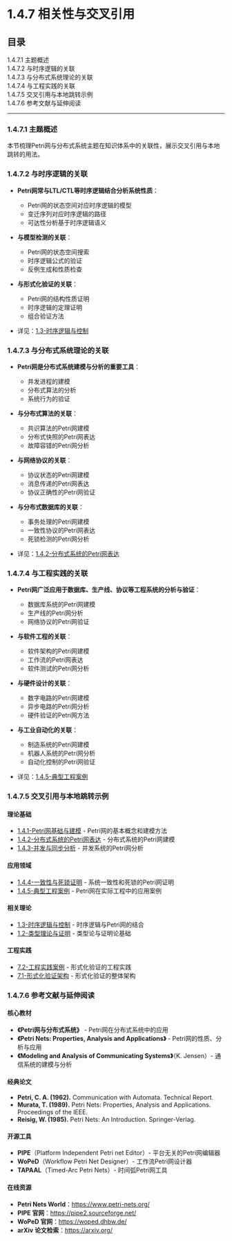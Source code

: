 # 1.4.7 相关性与交叉引用

## 目录

1.4.7.1 主题概述  
1.4.7.2 与时序逻辑的关联  
1.4.7.3 与分布式系统理论的关联  
1.4.7.4 与工程实践的关联  
1.4.7.5 交叉引用与本地跳转示例  
1.4.7.6 参考文献与延伸阅读  

---

### 1.4.7.1 主题概述

本节梳理Petri网与分布式系统主题在知识体系中的关联性，展示交叉引用与本地跳转的用法。

### 1.4.7.2 与时序逻辑的关联

- **Petri网常与LTL/CTL等时序逻辑结合分析系统性质**：
  - Petri网的状态空间对应时序逻辑的模型
  - 变迁序列对应时序逻辑的路径
  - 可达性分析基于时序逻辑语义

- **与模型检测的关联**：
  - Petri网的状态空间搜索
  - 时序逻辑公式的验证
  - 反例生成和性质检查

- **与形式化验证的关联**：
  - Petri网的结构性质证明
  - 时序逻辑的定理证明
  - 组合验证方法

- 详见：[1.3-时序逻辑与控制](../1.3-时序逻辑与控制/1.3-时序逻辑与控制.md)

### 1.4.7.3 与分布式系统理论的关联

- **Petri网是分布式系统建模与分析的重要工具**：
  - 并发进程的建模
  - 分布式算法的分析
  - 系统行为的验证

- **与分布式算法的关联**：
  - 共识算法的Petri网建模
  - 分布式快照的Petri网表达
  - 故障容错的Petri网分析

- **与网络协议的关联**：
  - 协议状态的Petri网建模
  - 消息传递的Petri网表达
  - 协议正确性的Petri网验证

- **与分布式数据库的关联**：
  - 事务处理的Petri网建模
  - 一致性协议的Petri网表达
  - 死锁检测的Petri网分析

- 详见：[1.4.2-分布式系统的Petri网表达](./1.4.2-分布式系统的Petri网表达.md)

### 1.4.7.4 与工程实践的关联

- **Petri网广泛应用于数据库、生产线、协议等工程系统的分析与验证**：
  - 数据库系统的Petri网建模
  - 生产线的Petri网分析
  - 网络协议的Petri网验证

- **与软件工程的关联**：
  - 软件架构的Petri网建模
  - 工作流的Petri网表达
  - 软件测试的Petri网分析

- **与硬件设计的关联**：
  - 数字电路的Petri网建模
  - 异步电路的Petri网分析
  - 硬件验证的Petri网方法

- **与工业自动化的关联**：
  - 制造系统的Petri网建模
  - 机器人系统的Petri网分析
  - 自动化控制的Petri网验证

- 详见：[1.4.5-典型工程案例](./1.4.5-典型工程案例.md)

### 1.4.7.5 交叉引用与本地跳转示例

#### 理论基础

- [1.4.1-Petri网基础与建模](./1.4.1-Petri网基础与建模.md) - Petri网的基本概念和建模方法
- [1.4.2-分布式系统的Petri网表达](./1.4.2-分布式系统的Petri网表达.md) - 分布式系统的Petri网建模
- [1.4.3-并发与同步分析](./1.4.3-并发与同步分析.md) - 并发系统的Petri网分析

#### 应用领域

- [1.4.4-一致性与死锁证明](./1.4.4-一致性与死锁证明.md) - 系统一致性和死锁的Petri网证明
- [1.4.5-典型工程案例](./1.4.5-典型工程案例.md) - Petri网在实际工程中的应用案例

#### 相关理论

- [1.3-时序逻辑与控制](../1.3-时序逻辑与控制/1.3-时序逻辑与控制.md) - 时序逻辑与Petri网的结合
- [1.2-类型理论与证明](../1.2-类型理论与证明.md) - 类型论与证明论基础

#### 工程实践

- [7.2-工程实践案例](../../7-验证与工程实践/7.2-工程实践案例.md) - 形式化验证的工程实践
- [7.1-形式化验证架构](../../7-验证与工程实践/7.1-形式化验证架构.md) - 形式化验证的整体架构

### 1.4.7.6 参考文献与延伸阅读

#### 核心教材

- **《Petri网与分布式系统》** - Petri网在分布式系统中的应用
- **《Petri Nets: Properties, Analysis and Applications》** - Petri网的性质、分析与应用
- **《Modeling and Analysis of Communicating Systems》**（K. Jensen）- 通信系统的建模与分析

#### 经典论文

- **Petri, C. A. (1962).** Communication with Automata. Technical Report.
- **Murata, T. (1989).** Petri Nets: Properties, Analysis and Applications. Proceedings of the IEEE.
- **Reisig, W. (1985).** Petri Nets: An Introduction. Springer-Verlag.

#### 开源工具

- **PIPE**（Platform Independent Petri net Editor）- 平台无关的Petri网编辑器
- **WoPeD**（Workflow Petri Net Designer）- 工作流Petri网设计器
- **TAPAAL**（Timed-Arc Petri Nets）- 时间弧Petri网工具

#### 在线资源

- **Petri Nets World**：<https://www.petri-nets.org/>
- **PIPE 官网**：<https://pipe2.sourceforge.net/>
- **WoPeD 官网**：<https://woped.dhbw.de/>
- **arXiv 论文检索**：<https://arxiv.org/>
